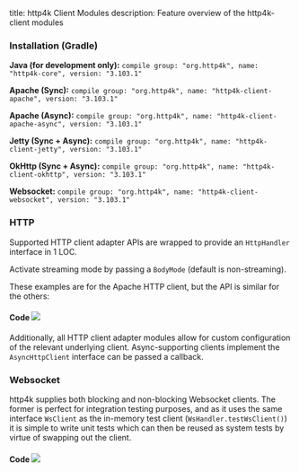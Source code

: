 title: http4k Client Modules
description: Feature overview of the http4k-client modules

### Installation (Gradle)
**Java (for development only):** ```compile group: "org.http4k", name: "http4k-core", version: "3.103.1"```

**Apache (Sync):** ```compile group: "org.http4k", name: "http4k-client-apache", version: "3.103.1"```

**Apache (Async):** ```compile group: "org.http4k", name: "http4k-client-apache-async", version: "3.103.1"```

**Jetty (Sync + Async):** ```compile group: "org.http4k", name: "http4k-client-jetty", version: "3.103.1"```

**OkHttp (Sync + Async):** ```compile group: "org.http4k", name: "http4k-client-okhttp", version: "3.103.1"```

**Websocket:** ```compile group: "org.http4k", name: "http4k-client-websocket", version: "3.103.1"```

### HTTP
Supported HTTP client adapter APIs are wrapped to provide an `HttpHandler` interface in 1 LOC.

Activate streaming mode by passing a `BodyMode` (default is non-streaming).

These examples are for the Apache HTTP client, but the API is similar for the others:

#### Code [<img class="octocat" src="/img/octocat-32.png"/>](https://github.com/http4k/http4k/blob/master/src/docs/guide/modules/clients/example_http.kt)
<script src="https://gist-it.appspot.com/https://github.com/http4k/http4k/blob/master/src/docs/guide/modules/clients/example_http.kt"></script>

Additionally, all HTTP client adapter modules allow for custom configuration of the relevant underlying client. Async-supporting clients implement the `AsyncHttpClient` interface can be passed a callback.

### Websocket
http4k supplies both blocking and non-blocking Websocket clients. The former is perfect for integration testing purposes, and as it uses the same interface `WsClient` as the in-memory test client (`WsHandler.testWsClient()`) it is simple to write unit tests which can then be reused as system tests by virtue of swapping out the client.

#### Code [<img class="octocat" src="/img/octocat-32.png"/>](https://github.com/http4k/http4k/blob/master/src/docs/guide/modules/clients/example_websocket.kt)
<script src="https://gist-it.appspot.com/https://github.com/http4k/http4k/blob/master/src/docs/guide/modules/clients/example_websocket.kt"></script>
